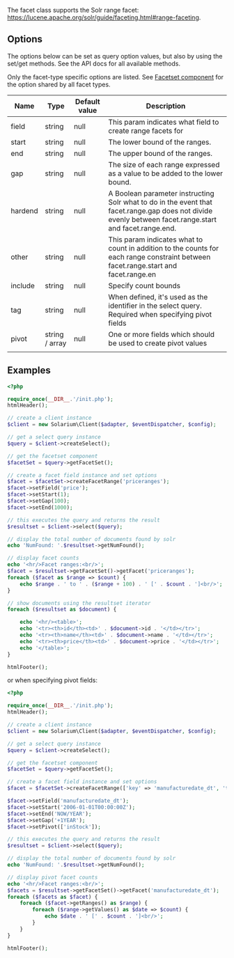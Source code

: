 The facet class supports the Solr range facet: <https://lucene.apache.org/solr/guide/faceting.html#range-faceting>.

Options
-------

The options below can be set as query option values, but also by using the set/get methods. See the API docs for all available methods.

Only the facet-type specific options are listed. See [Facetset component](V3:Facetset_component "wikilink") for the option shared by all facet types.

| Name    | Type           | Default value | Description                                                                                                                                             |
|---------|----------------|---------------|---------------------------------------------------------------------------------------------------------------------------------------------------------|
| field   | string         | null          | This param indicates what field to create range facets for                                                                                              |
| start   | string         | null          | The lower bound of the ranges.                                                                                                                          |
| end     | string         | null          | The upper bound of the ranges.                                                                                                                          |
| gap     | string         | null          | The size of each range expressed as a value to be added to the lower bound.                                                                             |
| hardend | string         | null          | A Boolean parameter instructing Solr what to do in the event that facet.range.gap does not divide evenly between facet.range.start and facet.range.end. |
| other   | string         | null          | This param indicates what to count in addition to the counts for each range constraint between facet.range.start and facet.range.en                     |
| include | string         | null          | Specify count bounds                                                                                                                                    |
| tag     | string         | null          | When defined, it's used as the identifier in the select query. Required when specifying pivot fields                                                    |
| pivot   | string / array | null          | One or more fields which should be used to create pivot values                                                                                          |
||

Examples
--------

```php
<?php

require_once(__DIR__.'/init.php');
htmlHeader();

// create a client instance
$client = new Solarium\Client($adapter, $eventDispatcher, $config);

// get a select query instance
$query = $client->createSelect();

// get the facetset component
$facetSet = $query->getFacetSet();

// create a facet field instance and set options
$facet = $facetSet->createFacetRange('priceranges');
$facet->setField('price');
$facet->setStart(1);
$facet->setGap(100);
$facet->setEnd(1000);

// this executes the query and returns the result
$resultset = $client->select($query);

// display the total number of documents found by solr
echo 'NumFound: '.$resultset->getNumFound();

// display facet counts
echo '<hr/>Facet ranges:<br/>';
$facet = $resultset->getFacetSet()->getFacet('priceranges');
foreach ($facet as $range => $count) {
    echo $range . ' to ' . ($range + 100) . ' [' . $count . ']<br/>';
}

// show documents using the resultset iterator
foreach ($resultset as $document) {

    echo '<hr/><table>';
    echo '<tr><th>id</th><td>' . $document->id . '</td></tr>';
    echo '<tr><th>name</th><td>' . $document->name . '</td></tr>';
    echo '<tr><th>price</th><td>' . $document->price . '</td></tr>';
    echo '</table>';
}

htmlFooter();

```
or when specifying pivot fields:

```php
<?php

require_once(__DIR__.'/init.php');
htmlHeader();

// create a client instance
$client = new Solarium\Client($adapter, $eventDispatcher, $config);

// get a select query instance
$query = $client->createSelect();

// get the facetset component
$facetSet = $query->getFacetSet();

// create a facet field instance and set options
$facet = $facetSet->createFacetRange(['key' => 'manufacturedate_dt', 'tag' => 'r1']);

$facet->setField('manufacturedate_dt');
$facet->setStart('2006-01-01T00:00:00Z');
$facet->setEnd('NOW/YEAR');
$facet->setGap('+1YEAR');
$facet->setPivot(['inStock']);

// this executes the query and returns the result
$resultset = $client->select($query);

// display the total number of documents found by solr
echo 'NumFound: '.$resultset->getNumFound();

// display pivot facet counts
echo '<hr/>Facet ranges:<br/>';
$facets = $resultset->getFacetSet()->getFacet('manufacturedate_dt');
foreach ($facets as $facet) {
    foreach ($facet->getRanges() as $range) {
        foreach ($range->getValues() as $date => $count) {
            echo $date . ' [' . $count . ']<br/>';
        }
    }
}

htmlFooter();

```